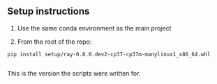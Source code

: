 ## Setup instructions

1) Use the same conda environment as the main project

2) From the root of the repo:

```
pip install setup/ray-0.8.0.dev2-cp37-cp37m-manylinux1_x86_64.whl


```

This is the version the scripts were written for.

